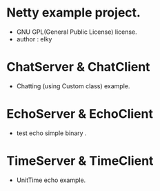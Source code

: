 # Netty example project.
- GNU GPL(General Public License) license.
- author : elky

# ChatServer & ChatClient
- Chatting (using Custom class) example.

# EchoServer & EchoClient
- test echo simple binary .

# TimeServer & TimeClient
- UnitTime echo example.
